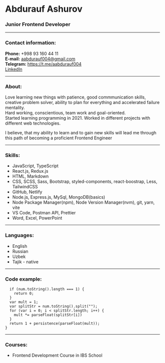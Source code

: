 # Abdurauf Ashurov

### Junior Frontend Developer

---

### Contact information:

**Phone:** +998 93 160 44 11<br>
**E-mail:** aabdurauf004@gmail.com<br>
**Telegram:** https://t.me/aabdurauf004<br>
[LinkedIn](https://www.linkedin.com/in/abdurauf-ashurov-656415213/)

---

### About:

Love learning new things with patience, good commmunication skills, creative problem solver, ability to plan for everything and accelerated failure mentality.<br>
Hard working, conscientious, team work and goal-oriented.<br>
Started learning programming in 2021. Worked in different projects with different web technologies.<br>

I believe, that my ability to learn and to gain new skills will lead me through this path of becoming a proficient Frontend Engineer<br>

---

### Skills:

- JavaScript, TypeScript
- React.js, Redux.js
- HTML, Markdown
- CSS, SCSS, Sass, Bootstrap, styled-components, react-boostrap, Less, TailwindCSS
- GitHub, Netlify
- Node.js, Express.js, MySql, MongoDB(basics)
- Node Package Manager(npm), Node Version Manager(nvm), git, yarn, vite
- VS Code, Postman API, Prettier
- Word, Excel, PowerPoint

---

### Languages:

- English
- Russian
- Uzbek
- Tajik - native

---

### Code example:

```function persistence(num) {
  if (num.toString().length === 1) {
    return 0;
  }
  var mult = 1;
  var splitStr = num.toString().split("");
  for (var i = 0; i < splitStr.length; i++) {
    mult *= parseFloat(splitStr[i])
  }
  return 1 + persistence(parseFloat(mult));
}
```

---

### Courses:

- Frontend Development Course in IBS School
